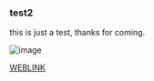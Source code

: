 ### test2
this is just a test, thanks for coming.

![image](https://github.com/evansmjg/test2/assets/96507518/d32d3b65-5ece-4be9-b28c-3da2d22c27b1)

[WEBLINK](https://www.natlib.govt.nz)

